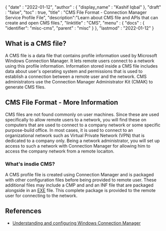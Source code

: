 {
  "date" : "2022-01-12",
  "author" : {
    "display_name" : "Kashif Iqbal"
  },
  "draft" : "false",
  "toc" : true,
  "title" : "CMS File Format - Connection Manager Service Profile File",
  "description":"Learn about CMS file and APIs that can create and open CMS files.",
  "linktitle" : "CMS",
  "menu" : {
    "docs" : {
      "identifier": "misc-cms",
      "parent" : "misc"
    }
  },
  "lastmod" : "2022-01-12"
}

## What is a CMS file?

A CMS file is a data file that contains profile information used by Microsoft Windows Connection Manager. It lets remote users connect to a network using this profile information. Information stored inside a CMS file includes data about user's operating system and permissions that is used to establish a connection between a remote user and the network. CMS administrators use the Connection Manager Administrator Kit (CMAK) to generate CMS files.

## CMS File Format - More Information

CMS files are not found commonly on user machines. Since these are used specifically to allow remote users to a network, you will find these on computers that are used to connect to a company network or some specific purpose-build office. In most cases, it is used to connect to an organizational network such as  Virtual Private Network (VPN) that is dedicated to a company only. Being a network administrator, you will set up access to such a network with Connection Manager for allowing him to access the company network from a remote locaiton.

### What's insdie CMS?

A CMS profile file is created using Connection Manager and is packaged with other configuration files before being provided to remote user. These additional files may include a CMP and and an INF file that are packaged alongside in an [EXE](/executable/exe/) file. This complete package is provided to the remote user for connecting to the network.

## References

* [Understanding and configuring Windows Connection Manager](https://learn.microsoft.com/en-us/windows-hardware/drivers/mobilebroadband/understanding-and-configuring-windows-connection-manager)
